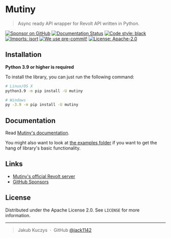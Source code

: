 # Mutiny
> Async ready API wrapper for Revolt API written in Python.

[![Sponsor on GitHub](https://img.shields.io/github/sponsors/jack1142?logo=github)](https://github.com/sponsors/jack1142)
[![Documentation Status](https://readthedocs.org/projects/mutiny/badge/)](https://mutiny.readthedocs.io)
[![Code style: black](https://img.shields.io/badge/code%20style-black-000000.svg)](https://github.com/psf/black)
[![Imports: isort](https://user-images.githubusercontent.com/6032823/111363465-600fe880-8690-11eb-8377-ec1d4d5ff981.png)](https://github.com/PyCQA/isort)
[![We use pre-commit!](https://img.shields.io/badge/pre--commit-enabled-brightgreen?logo=pre-commit&logoColor=white)](https://github.com/pre-commit/pre-commit)
[![License: Apache-2.0](https://img.shields.io/badge/License-Apache--2.0-blue.svg)](https://opensource.org/licenses/Apache-2.0)

## Installation

**Python 3.9 or higher is required**

To install the library, you can just run the following command:

```sh
# Linux/OS X
python3.9 -m pip install -U mutiny

# Windows
py -3.9 -m pip install -U mutiny
```

## Documentation

Read [Mutiny's documentation](https://mutiny.readthedocs.io).

You might also want to look at [the examples folder](examples/)
if you want to get the hang of library's basic functionality.

## Links

- [Mutiny's official Revolt server](https://app.revolt.chat/invite/GGW5WsgZ)
- [GitHub Sponsors](https://github.com/sponsors/jack1142)

## License

Distributed under the Apache License 2.0. See ``LICENSE`` for more information.

---

> Jakub Kuczys &nbsp;&middot;&nbsp;
> GitHub [@jack1142](https://github.com/jack1142)
